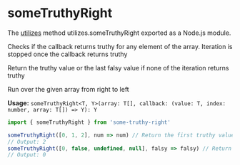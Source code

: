 # someTruthyRight

The [utilizes](https://www.npmjs.com/package/utilizes) method utilizes.someTruthyRight exported as a Node.js module.


Checks if the callback returns truthy for any element of the array. Iteration is stopped once the callback returns truthy

Return the truthy value or the last falsy value if none of the iteration returns truthy

Run over the given array from right to left

**Usage:** `someTruthyRight<T, Y>(array: T[], callback: (value: T, index: number, array: T[]) => Y): Y`

```typescript
import { someTruthyRight } from 'some-truthy-right'

someTruthyRight([0, 1, 2], num => num) // Return the first truthy value it found, from the right to left
// Output: 2
someTruthyRight([0, false, undefined, null], falsy => falsy) // Return the last falsy value if non of the given items is truthy, from the right to left
// Output: 0
```


